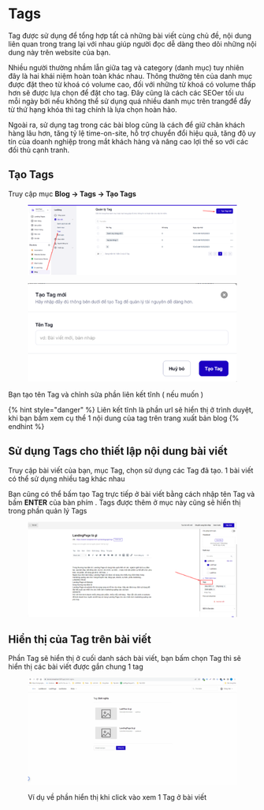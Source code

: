 # Tags

Tag được sử dụng để tổng hợp tất cả những bài viết cùng chủ đề, nội dung liên quan trong trang lại với nhau giúp người đọc dễ dàng theo dõi những nội dung này trên website của bạn.&#x20;

Nhiều người thường nhầm lẫn giữa tag và category (danh mục) tuy nhiên đây là hai khái niệm hoàn toàn khác nhau. Thông thường tên của danh mục được đặt theo từ khoá có volume cao, đối với những từ khoá có volume thấp hơn sẽ được lựa chọn để đặt cho tag. Đây cũng là cách các SEOer tối ưu mỗi ngày bởi nếu không thể sử dụng quá nhiều danh mục trên trangđể đẩy từ thứ hạng khóa thì tag chính là lựa chọn hoàn hảo.

Ngoài ra, sử dụng tag trong các bài blog cũng là cách để giữ chân khách hàng lâu hơn, tăng tỷ lệ time-on-site, hỗ trợ chuyển đổi hiệu quả, tăng độ uy tín của doanh nghiệp trong mắt khách hàng và nâng cao lợi thế so với các đối thủ cạnh tranh.



## Tạo Tags&#x20;

Truy cập mục **Blog -> Tags -> Tạo Tags**&#x20;

<figure><img src="../../.gitbook/assets/image (1351).png" alt=""><figcaption></figcaption></figure>

<figure><img src="../../.gitbook/assets/image (1352).png" alt=""><figcaption></figcaption></figure>

Bạn tạo tên Tag và chỉnh sửa phần liên kết tĩnh ( nếu muốn )

{% hint style="danger" %}
Liên kết tĩnh là phần url sẽ hiển thị ở trình duyệt, khi bạn bấm xem cụ thể 1 nội dung của tag trên trang xuất bản blog&#x20;
{% endhint %}



## Sử dụng Tags cho  thiết lập nội dung bài viết&#x20;

Truy cập bài viết của bạn, mục Tag, chọn sử dụng các Tag đã tạo. 1 bài viết có thể sử dụng nhiều tag khác nhau&#x20;

Bạn cũng có thể bấm tạo Tag trực tiếp ở bài viết bằng cách nhập tên Tag và bấm **ENTER** của bàn phím . Tags được thêm ở mục này cũng sẽ hiển thị trong phần quản lý Tags

<figure><img src="../../.gitbook/assets/image (676).png" alt=""><figcaption></figcaption></figure>



## Hiển thị của Tag trên bài viết&#x20;

Phần Tag sẽ hiển thị ở cuối danh sách bài viết, bạn bấm chọn Tag thì sẽ hiển thị các bài viết được gắn chung 1 tag&#x20;



<figure><img src="../../.gitbook/assets/tag .gif" alt=""><figcaption><p>Ví dụ về phần hiển thị khi click vào xem 1 Tag ở bài viết </p></figcaption></figure>

